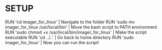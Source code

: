 <h1>SETUP</h1>

RUN 'cd imager_for_linux' | Navigate to the folder
RUN 'sudo mv imager_for_linux /usr/local/bin' | Move the bash script to PATH environment
RUN 'sudo chmod +x /usr/local/bin/imager_for_linux' | Make the script executable
RUN 'cd ../..' | Go back to home directory
RUN 'sudo imager_for_linux' | Now you can run the script!
